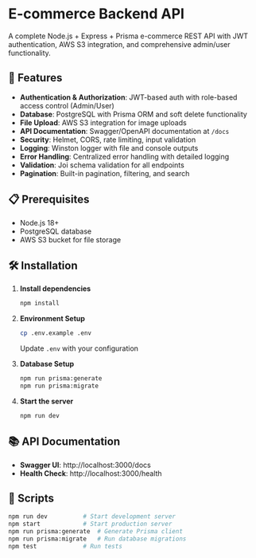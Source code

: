 # E-commerce Backend API

A complete Node.js + Express + Prisma e-commerce REST API with JWT authentication, AWS S3 integration, and comprehensive admin/user functionality.

## 🚀 Features

- **Authentication & Authorization**: JWT-based auth with role-based access control (Admin/User)
- **Database**: PostgreSQL with Prisma ORM and soft delete functionality
- **File Upload**: AWS S3 integration for image uploads
- **API Documentation**: Swagger/OpenAPI documentation at `/docs`
- **Security**: Helmet, CORS, rate limiting, input validation
- **Logging**: Winston logger with file and console outputs
- **Error Handling**: Centralized error handling with detailed logging
- **Validation**: Joi schema validation for all endpoints
- **Pagination**: Built-in pagination, filtering, and search

## 📋 Prerequisites

- Node.js 18+ 
- PostgreSQL database
- AWS S3 bucket for file storage

## 🛠️ Installation

1. **Install dependencies**
   ```bash
   npm install
   ```

2. **Environment Setup**
   ```bash
   cp .env.example .env
   ```
   
   Update `.env` with your configuration

3. **Database Setup**
   ```bash
   npm run prisma:generate
   npm run prisma:migrate
   ```

4. **Start the server**
   ```bash
   npm run dev
   ```

## 📚 API Documentation

- **Swagger UI**: http://localhost:3000/docs
- **Health Check**: http://localhost:3000/health

## 🔧 Scripts

```bash
npm run dev          # Start development server
npm start            # Start production server
npm run prisma:generate  # Generate Prisma client
npm run prisma:migrate   # Run database migrations
npm test             # Run tests
```
